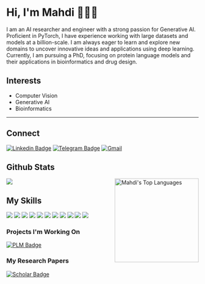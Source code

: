 <h1> Hi, I'm Mahdi 👨🏻‍💻 </h1>

I am an AI researcher and engineer with a strong passion for Generative AI. Proficient in PyTorch,
I have experience working with large datasets and models at a billion-scale. I am always eager to learn and
explore new domains to uncover innovative ideas and applications using deep learning. Currently, I am pursuing a PhD,
focusing on protein language models and their applications in bioinformatics and drug design.


## Interests
* Computer Vision
* Generative AI
* Bioinformatics
------------------------

## Connect
[![Linkedin Badge](https://img.shields.io/badge/Linkedin-blue?style=flat&logo=Linkedin&logoColor=white)](https://www.linkedin.com/in/mahdip94/)
[![Telegram Badge](https://img.shields.io/badge/Telegram-2CA5E0?style=flat&logo=telegram&logoColor=white)](https://t.me/mahdip94)
[![Gmail](https://img.shields.io/badge/Gmail-D14836?style=flat&logo=gmail&logoColor=white)](mailto:mahdipoormirzaie@gmail.com)

## Github Stats

<img src='https://github-readme-stats.vercel.app/api?username=mahdip72&show_icons=true&theme=dracula)'/> <img src='https://github-readme-stats.vercel.app/api/top-langs/?username=mahdip72&card_height=250&theme=dracula&hide_border=false&include_all_commits=false&count_private=falselayout=compact' alt="Mahdi's Top Languages" align="right" width="220"/>


## My Skills
<img src='https://img.shields.io/badge/Python-FFD43B?style=flat&logo=python&logoColor=blue'/> 
<img src='https://img.shields.io/badge/PyTorch-EE4C2C?style=flat&logo=pytorch&logoColor=white'/>
<img src='https://img.shields.io/badge/Hugging%20Face-FFD43B?style=flat&logo=huggingface&logoColor=blue'/>
<img src='https://img.shields.io/badge/Accelerate-EE4C2C?style=flat&logo=accelerate&logoColor=white'/>
<img src='https://img.shields.io/badge/PEFT-%23013243.svg?style=flat&logo=peft&logoColor=white'/>
<img src='https://img.shields.io/badge/numpy-%23013243.svg?style=flat&logo=numpy&logoColor=white'/>
<img src='https://img.shields.io/badge/pandas-%23150458.svg?style=flat&logo=pandas&logoColor=white'/>
<img src='https://img.shields.io/badge/opencv-%23white.svg?style=flat&logo=opencv&logoColor=white'/>
<img src='https://img.shields.io/badge/Linux-FCC624?style=flat&logo=linux&logoColor=black'/>
<img src='https://img.shields.io/badge/fastapi-109989?style=flat&logo=FASTAPI&logoColor=white'/>
<img src='https://img.shields.io/badge/Docker-2CA5E0?style=flat&logo=docker&logoColor=white'/>

### Projects I'm Working On
[![PLM Badge](https://img.shields.io/badge/PLM-Language%20Modeling%20for%20Protein%20Language%20Processing-blue?style=flat)](https://github.com/mahdip72/prot2token)

### My Research Papers
[![Scholar Badge](https://img.shields.io/badge/Google%20Scholar-blue?logo=google-scholar&logoColor=white&style=flat)](https://scholar.google.com/citations?user=IYVzpnwAAAAJ&hl=en)